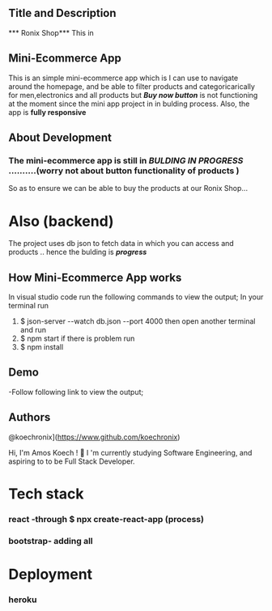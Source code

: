 ## Title and Description
*** Ronix Shop***
This in

## Mini-Ecommerce App
This is an simple mini-ecommerce app which is I can use to navigate around the homepage, 
and be able to filter products and categoricarically for men,electronics and all products but ***Buy now button*** is not functioning at the moment since the mini app project in in bulding process.
Also, the app is **fully responsive**

## About Development
### The mini-ecommerce app is still in ***BULDING IN PROGRESS*** ..........(worry not about button functionality of products )
So as to ensure we can be able to buy the products at our Ronix Shop...


# Also (backend)
The project uses db json to fetch data in which you can access and products ..
hence the bulding is ***progress***


## How Mini-Ecommerce App works
In visual studio code 
run the following commands to view the output;
In your terminal run 
 1. $ json-server --watch db.json --port 4000
  then open another terminal and run
 2.  $ npm start
  if there is problem run
  3. $ npm install


 ## Demo
 -Follow following link to view the output; 



## Authors
 @koechronix](https://www.github.com/koechronix)

Hi, I'm Amos Koech ! 👋
I 'm currently studying Software Engineering, and aspiring to to be Full Stack Developer.


# Tech stack
### react -through $ npx create-react-app (process)
### bootstrap- adding all 
# Deployment
### heroku
